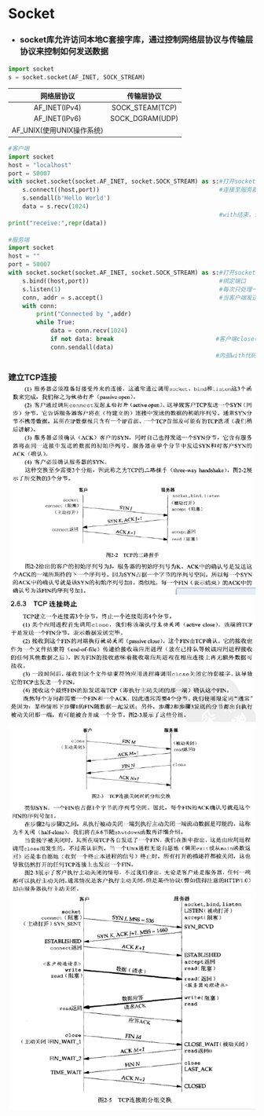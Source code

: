 # Socket

* ### socket库允许访问本地C套接字库，通过控制网络层协议与传输层协议来控制如何发送数据

```py
import socket
s = socket.socket(AF_INET, SOCK_STREAM)
```

| 网络层协议 | 传输层协议 |
| :---: | :---: |
| AF\_INET\(IPv4\) | SOCK\_STEAM\(TCP\) |
| AF\_INET\(IPv6\) | SOCK\_DGRAM\(UDP\) |
| AF\_UNIX\(使用UNIX操作系统\) |  |

```py
#客户端
import socket
host = "localhost"
port = 50007
with socket.socket(socket.AF_INET, socket.SOCK_STREAM) as s:#打开socket
    s.connect((host,port))                                  #连接至服务器，开始握手
    s.sendall(b'Hello World')
    data = s.recv(1024)
                                                            #with结束，调用close()开始挥手
print("receive:",repr(data))

#服务端
import socket
host = ""
port = 50007
with socket.socket(socket.AF_INET, socket.SOCK_STREAM) as s:#打开socket
    s.bind((host,port))                                     #绑定端口
    s.listen(1)                                             #每次只处理一个连接请求
    conn, addr = s.accept()                                 #当客户端发送请求，开始握手
    with conn:
        print("Connected by ",addr)
        while True:
            data = conn.recv(1024)
            if not data: break                             #客户端close()
            conn.sendall(data)
                                                           #内部with代码块，调用close()
```

### 建立TCP连接![](/assets/搜狗截图17年08月17日0227_1.png)![](/assets/搜狗截图17年08月17日0240_2.png)![](/assets/搜狗截图17年08月17日0241_3.png)![](/assets/搜狗截图17年08月17日0258_4.png)



